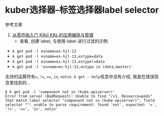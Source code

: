 # kuber选择器-标签选择器label selector

参考文章

1. [从零开始入门 K8s| K8s 的应用编排与管理](https://zhuanlan.zhihu.com/p/83681561)
    - 查看, 创建 label, 与使用 label 进行过滤的示例.

- `k get pod -l esname=es-hjl-13`
- `k get pod -l esname=es-hjl-13,estype=data`
- `k get pod -l esname=es-hjl-13,estype!=data`
- `k get pod -l 'esname=es-hjl-13,estype in (data,master)'`

支持的运算符有`=`, `!=`, `==`, `in`, `notin`. `k get --help`信息中没有介绍, 我是在错误信息里找到的...

```console
$ k get pod -l 'component not in (kube-apiserver)'
Error from server (BadRequest): Unable to find "/v1, Resource=pods" that match label selector "component not in (kube-apiserver)", field selector "": unable to parse requirement: found 'not', expected: '=', '!=', '==', 'in', notin'
```
